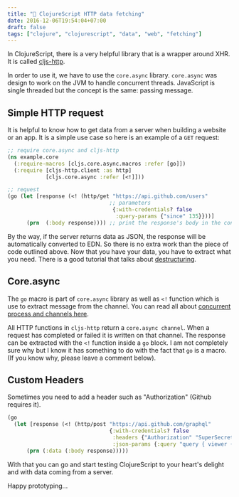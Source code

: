 ```yaml
---
title: "🔗 ClojureScript HTTP data fetching"
date: 2016-12-06T19:54:04+07:00
draft: false
tags: ["clojure", "clojurescript", "data", "web", "fetching"]
---
```


In ClojureScript, there is a very helpful library that is a wrapper around XHR. It is called [cljs-http](https://github.com/r0man/cljs-http).

In order to use it, we have to use the `core.async` library. `core.async` was design to work on the JVM to handle concurrent threads. JavaScript is single threaded but the concept is the same: passing message.

## Simple HTTP request

It is  helpful to know how to get data from a server when building a website or an app. It is a simple use case so here is an example of a `GET` request:

```clojure
;; require core.async and cljs-http
(ns example.core
  (:require-macros [cljs.core.async.macros :refer [go]])
  (:require [cljs-http.client :as http]
            [cljs.core.async :refer [<!]]))

;; request
(go (let [response (<! (http/get "https://api.github.com/users"
                                ;; parameters
                                 {:with-credentials? false
                                  :query-params {"since" 135}}))]
      (prn  (:body response)))) ;; print the response's body in the console
```

By the way, if the server returns data as JSON, the response will be automatically converted to EDN. So there is no extra work than the piece of code outlined above.
Now that you have your data, you have to extract what you need. There is a good tutorial that talks about
[destructuring](http://xahlee.info/clojure/clojure_binding_forms.html).

## Core.async

The `go` macro is part of `core.async` library as well as `<!` function which is use to extract message from the channel.
You can read all about [concurrent process and channels here](http://www.braveclojure.com/core-async/).

All HTTP functions in `cljs-http` return a `core.async channel`.
When a request has completed or failed it is written on that channel.
The response can be extracted with the `<!` function inside a `go` block. I am not completely sure why but I know it has something to do with the fact that `go` is a macro. (If you know why, please leave a comment below).

## Custom Headers

Sometimes you need to add a header such as "Authorization" (Github requires it).

```clojure
(go
  (let [response (<! (http/post "https://api.github.com/graphql"
                                {:with-credentials? false
                                 :headers {"Authorization" "SuperSecretToken1234"}
                                 :json-params {:query "query { viewer { login }}"}}))]
      (prn (:data (:body response)))))
```

With that you can go and start testing ClojureScript to your heart's delight and with data coming from a server.

Happy prototyping...